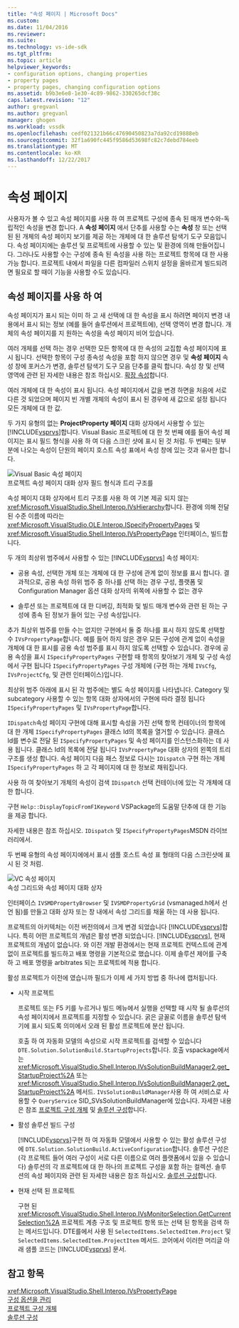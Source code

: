 ```yaml
---
title: "속성 페이지 | Microsoft Docs"
ms.custom: 
ms.date: 11/04/2016
ms.reviewer: 
ms.suite: 
ms.technology: vs-ide-sdk
ms.tgt_pltfrm: 
ms.topic: article
helpviewer_keywords:
- configuration options, changing properties
- property pages
- property pages, changing configuration options
ms.assetid: b9b3e6e8-1e30-4c89-9862-330265dcf38c
caps.latest.revision: "12"
author: gregvanl
ms.author: gregvanl
manager: ghogen
ms.workload: vssdk
ms.openlocfilehash: cedf021321b66c47690450823a7da92cd19888eb
ms.sourcegitcommit: 32f1a690fc445f9586d53698fc82c7debd784eeb
ms.translationtype: MT
ms.contentlocale: ko-KR
ms.lasthandoff: 12/22/2017
---
```

# <a name="property-pages"></a>속성 페이지
사용자가 볼 수 있고 속성 페이지를 사용 하 여 프로젝트 구성에 종속 된 매개 변수와-독립적인 속성을 변경 합니다. A **속성 페이지** 에서 단추를 사용할 수는 **속성** 창 또는 선택된 된 개체의 속성 페이지 보기를 제공 하는 개체에 대 한 솔루션 탐색기 도구 모음입니다. 속성 페이지에는 솔루션 및 프로젝트에 사용할 수 있는 및 환경에 의해 만들어집니다. 그러나도 사용할 수는 구성에 종속 된 속성을 사용 하는 프로젝트 항목에 대 한 사용 가능 합니다. 프로젝트 내에서 파일을 다른 컴파일러 스위치 설정을 올바르게 빌드되려면 필요로 할 때이 기능을 사용할 수도 있습니다.  
  
## <a name="using-property-pages"></a>속성 페이지를 사용 하 여  
 속성 페이지가 표시 되는 이미 하 고 새 선택에 대 한 속성을 표시 하려면 페이지 변경 내용에서 표시 되는 정보 (예를 들어 솔루션에서 프로젝트에), 선택 영역이 변경 합니다. 개체의 속성 페이지를 지 원하는 속성을 속성 페이지 비어 있습니다.  
  
 여러 개체를 선택 하는 경우 선택한 모든 항목에 대 한 속성의 교집합 속성 페이지에 표시 됩니다. 선택한 항목이 구성 종속성 속성을 포함 하지 않으면 경우 및 **속성 페이지** 속성 창에 포커스가 변경, 솔루션 탐색기 도구 모음 단추를 클릭 합니다. 속성 창 및 선택 영역에 관련 된 자세한 내용은 참조 하십시오. [확장 속성](../../extensibility/internals/extending-properties.md)합니다.  
  
 여러 개체에 대 한 속성이 표시 됩니다. 속성 페이지에서 값을 변경 하면을 처음에 서로 다른 것 되었으며 페이지 빈 개별 개체의 속성이 표시 된 경우에 새 값으로 설정 됩니다 모든 개체에 대 한 값.  
  
 두 가지 유형의 없는 **ProjectProperty 페이지** 대화 상자에서 사용할 수 있는 [!INCLUDE[vsprvs](../../code-quality/includes/vsprvs_md.md)]합니다. Visual Basic 프로젝트에 대 한 첫 번째 예를 들어 속성 페이지는 표시 필드 형식을 사용 하 여 다음 스크린 샷에 표시 된 것 처럼. 두 번째는 뒷부분에 나오는 속성이 단원의 페이지 호스트 속성 표에서 속성 창에 있는 것과 유사한 합니다.  
  
 ![Visual Basic 속성 페이지](../../extensibility/internals/media/vsvbproppages.gif "vsVBPropPages")  
프로젝트 속성 페이지 대화 상자 필드 형식과 트리 구조를  
  
 속성 페이지 대화 상자에서 트리 구조를 사용 하 여 기본 제공 되지 않는 <xref:Microsoft.VisualStudio.Shell.Interop.IVsHierarchy>합니다. 환경에 의해 전달 된 수준 이름에 따라는 <xref:Microsoft.VisualStudio.OLE.Interop.ISpecifyPropertyPages> 및 <xref:Microsoft.VisualStudio.Shell.Interop.IVsPropertyPage> 인터페이스, 빌드합니다.  
  
 두 개의 최상위 범주에서 사용할 수 있는 [!INCLUDE[vsprvs](../../code-quality/includes/vsprvs_md.md)] 속성 페이지:  
  
-   공용 속성, 선택한 개체 또는 개체에 대 한 구성에 관계 없이 정보를 표시 합니다. 결과적으로, 공용 속성 하위 범주 중 하나를 선택 하는 경우 구성, 플랫폼 및 Configuration Manager 옵션 대화 상자의 위쪽에 사용할 수 없는 경우  
  
-   솔루션 또는 프로젝트에 대 한 디버깅, 최적화 및 빌드 매개 변수와 관련 된 하는 구성에 종속 된 정보가 들어 있는 구성 속성입니다.  
  
 추가 최상위 범주를 만들 수는 없지만 구현에서 둘 중 하나를 표시 하지 않도록 선택할 수 `IVsPropertyPage`합니다. 예를 들어 하지 않은 경우 모든 구성에 관계 없이 속성을 개체에 대 한 표시를 공용 속성 범주를 표시 하지 않도록 선택할 수 있습니다. 경우에 공용 속성을 표시 `ISpecifyPropertyPages` 구현할 때 항목의 찾아보기 개체 및 구성 속성에서 구현 됩니다 `ISpecifyPropertyPages` 구성 개체에 (구현 하는 개체 `IVsCfg`, `IVsProjectCfg`, 및 관련 인터페이스)입니다.  
  
 최상위 범주 아래에 표시 된 각 범주에는 별도 속성 페이지를 나타냅니다. Category 및 subcategory 사용할 수 있는 항목 대화 상자에서의 구현에 따라 결정 됩니다 `ISpecifyPropertyPages` 및 `IVsPropertyPage`합니다.  
  
 `IDispatch`속성 페이지 구현에 대해 표시할 속성을 가진 선택 항목 컨테이너의 항목에 대 한 개체 `ISpecifyPropertyPages` 클래스 Id의 목록을 열거할 수 있습니다. 클래스 Id를 변수로 전달 된 `ISpecifyPropertyPages` 및 속성 페이지를 인스턴스화하는 데 사용 됩니다. 클래스 Id의 목록에 전달 됩니다 `IVsPropertyPage` 대화 상자의 왼쪽의 트리 구조를 생성 합니다. 속성 페이지 다음 패스 정보로 다시는 `IDispatch` 구현 하는 개체 `ISpecifyPropertyPages` 하 고 각 페이지에 대 한 정보로 채워집니다.  
  
 사용 하 여 찾아보기 개체의 속성이 검색 `IDispatch` 선택 컨테이너에 있는 각 개체에 대 한 합니다.  
  
 구현 `Help::DisplayTopicFromF1Keyword` VSPackage의 도움말 단추에 대 한 기능을 제공 합니다.  
  
 자세한 내용은 참조 하십시오. `IDispatch` 및 `ISpecifyPropertyPages`MSDN 라이브러리에서.  
  
 두 번째 유형의 속성 페이지에에서 표시 샘플 호스트 속성 표 형태의 다음 스크린샷에 표시 된 것 처럼.  
  
 ![VC 속성 페이지](../../extensibility/internals/media/vsvcproppages.gif "vsVCPropPages")  
속성 그리드와 속성 페이지 대화 상자  
  
 인터페이스 `IVSMDPropertyBrowser` 및 `IVSMDPropertyGrid` (vsmanaged.h에서 선언 됨)를 만들고 대화 상자 또는 창 내에서 속성 그리드를 채울 하는 데 사용 됩니다.  
  
 프로젝트의 아키텍처는 이전 버전의에서 크게 변경 되었습니다 [!INCLUDE[vsprvs](../../code-quality/includes/vsprvs_md.md)]합니다. 특히 어떤 프로젝트의 개념은 활성 변경 되었습니다. [!INCLUDE[vsprvs](../../code-quality/includes/vsprvs_md.md)], 현재 프로젝트의 개념이 없습니다. 와 이전 개발 환경에서는 현재 프로젝트 컨텍스트에 관계 없이 프로젝트를 빌드하고 배포 명령을 기본적으로 했습니다. 이제 솔루션 제어를 구축 하 고 배포 명령을 arbitrates 되는 프로젝트에 적용 합니다.  
  
 활성 프로젝트가 이전에 였습니까 필드가 이제 세 가지 방법 중 하나에 캡처됩니다.  
  
-   시작 프로젝트  
  
     프로젝트 또는 F5 키를 누르거나 빌드 메뉴에서 실행을 선택할 때 시작 될 솔루션의 속성 페이지에서 프로젝트를 지정할 수 있습니다. 굵은 글꼴로 이름을 솔루션 탐색기에 표시 되도록 의미에서 오래 된 활성 프로젝트에 분산 됩니다.  
  
     호출 하 여 자동화 모델의 속성으로 시작 프로젝트를 검색할 수 있습니다 `DTE.Solution.SolutionBuild.StartupProjects`합니다. 호출 vspackage에서는 <xref:Microsoft.VisualStudio.Shell.Interop.IVsSolutionBuildManager2.get_StartupProject%2A> 또는 <xref:Microsoft.VisualStudio.Shell.Interop.IVsSolutionBuildManager2.get_StartupProject%2A> 메서드. `IVsSolutionBuildManager`사용 하 여 서비스로 사용할 수 `QueryService` SID_SVsSolutionBuildManager에 있습니다. 자세한 내용은 참조 [프로젝트 구성 개체](../../extensibility/internals/project-configuration-object.md) 및 [솔루션 구성](../../extensibility/internals/solution-configuration.md)합니다.  
  
-   활성 솔루션 빌드 구성  
  
     [!INCLUDE[vsprvs](../../code-quality/includes/vsprvs_md.md)]구현 하 여 자동화 모델에서 사용할 수 있는 활성 솔루션 구성에 `DTE.Solution.SolutionBuild.ActiveConfiguration`합니다. 솔루션 구성은 (각 프로젝트 들어 여러 구성이 서로 다른 이름으로 여러 플랫폼에서 있을 수 있습니다) 솔루션의 각 프로젝트에 대 한 하나의 프로젝트 구성을 포함 하는 컬렉션. 솔루션의 속성 페이지와 관련 된 자세한 내용은 참조 하십시오. [솔루션 구성](../../extensibility/internals/solution-configuration.md)합니다.  
  
-   현재 선택 된 프로젝트  
  
     구현 된 <xref:Microsoft.VisualStudio.Shell.Interop.IVsMonitorSelection.GetCurrentSelection%2A> 프로젝트 계층 구조 및 프로젝트 항목 또는 선택 된 항목을 검색 하는 메서드입니다. DTE를에서 사용 된 `SelectedItems.SelectedItem.Project` 및 `SelectedItems.SelectedItem.ProjectItem` 메서드. 코어에서 이러한 머리글 아래 샘플 코드는 [!INCLUDE[vsprvs](../../code-quality/includes/vsprvs_md.md)] 문서.  
  
## <a name="see-also"></a>참고 항목  
 <xref:Microsoft.VisualStudio.Shell.Interop.IVsPropertyPage>   
 [구성 옵션을 관리](../../extensibility/internals/managing-configuration-options.md)   
 [프로젝트 구성 개체](../../extensibility/internals/project-configuration-object.md)   
 [솔루션 구성](../../extensibility/internals/solution-configuration.md)